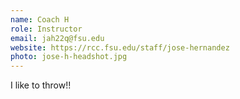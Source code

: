 ```yaml
---
name: Coach H
role: Instructor
email: jah22q@fsu.edu
website: https://rcc.fsu.edu/staff/jose-hernandez
photo: jose-h-headshot.jpg
---
```


I like to throw!!
